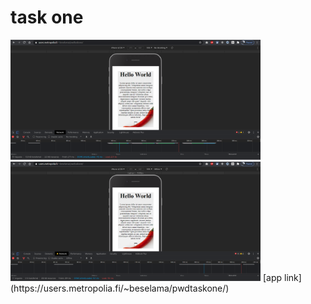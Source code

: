 # task one
<img src="task11.png" width="400">
<img src="task12.png" width="400">
[app link](https://users.metropolia.fi/~beselama/pwdtaskone/)

